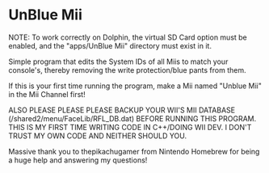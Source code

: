# UnBlue Mii

NOTE: To work correctly on Dolphin, the virtual SD Card option must be enabled, and the "apps/UnBlue Mii" directory must exist in it.

Simple program that edits the System IDs of all Miis to match your console's, thereby removing the write protection/blue pants from them.

If this is your first time running the program, make a Mii named "Unblue Mii" in the Mii Channel first! 

ALSO PLEASE PLEASE PLEASE BACKUP YOUR WII'S MII DATABASE (/shared2/menu/FaceLib/RFL_DB.dat) BEFORE RUNNING THIS PROGRAM. THIS IS MY FIRST TIME WRITING CODE IN C++/DOING WII DEV. I DON'T TRUST MY OWN CODE AND NEITHER SHOULD YOU.

Massive thank you to thepikachugamer from Nintendo Homebrew for being a huge help and answering my questions!
